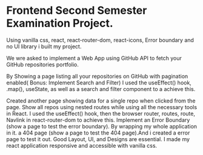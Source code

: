 # Frontend Second Semester Examination Project.

Using vanilla css, react, react-router-dom, react-icons, Error boundary and no UI library i built my project.

We wre asked to implement a Web App using GitHub API to fetch your GitHub repositories portfolio.

By Showing a page listing all your repositories on GitHub with pagination enabled( Bonus: Implement Search and Filter) I used the useEffect() hook, .map(), useState, as well as a search and filter component to a achieve this.

Created another page showing data for a single repo when clicked from the page. Show all repos using nested routes while using all the necessary tools in React. I used the useEffect() hook, then the browser router, routes, route, Navlink in react-router-dom to achieve this.
Implement an Error Boundary (show a page to test the error boundary). By wrapping my whole application in it.
a 404 page  (show a page to test the 404 page).And i created a error page to test it out.
Good Layout, UI, and Designs are essential. I made my react application responsive and accessible with vanilla css.


